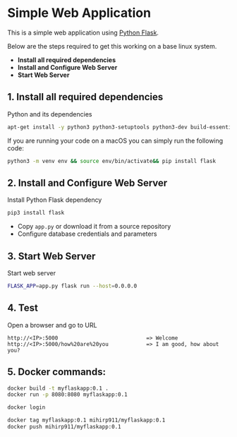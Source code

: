 # Simple Web Application

This is a simple web application using [Python Flask](http://flask.pocoo.org/).
  
  Below are the steps required to get this working on a base linux system.
  
  - **Install all required dependencies**
  - **Install and Configure Web Server**
  - **Start Web Server**
   
## 1. Install all required dependencies
  
  Python and its dependencies
  ```bash
  apt-get install -y python3 python3-setuptools python3-dev build-essential python3-pip default-libmysqlclient-dev
  ```
If you are running your code on a macOS you can simply run the following code:
```bash
python3 -m venv env && source env/bin/activate&& pip install flask
```
   
## 2. Install and Configure Web Server

Install Python Flask dependency
```bash
pip3 install flask
```

- Copy `app.py` or download it from a source repository
- Configure database credentials and parameters 

## 3. Start Web Server

Start web server
```bash
FLASK_APP=app.py flask run --host=0.0.0.0
```

## 4. Test

Open a browser and go to URL
```
http://<IP>:5000                            => Welcome
http://<IP>:5000/how%20are%20you            => I am good, how about you?
```

## 5. Docker commands:

```bash
docker build -t myflaskapp:0.1 .
docker run -p 8080:8080 myflaskapp:0.1

docker login

docker tag myflaskapp:0.1 mihirp911/myflaskapp:0.1
docker push mihirp911/myflaskapp:0.1
```